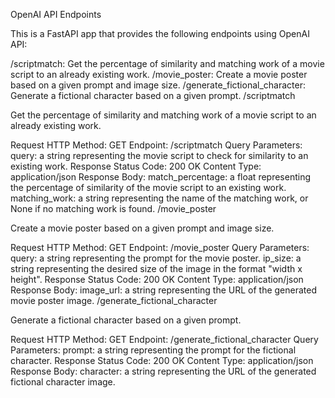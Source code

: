 OpenAI API Endpoints

This is a FastAPI app that provides the following endpoints using OpenAI API:

/scriptmatch: Get the percentage of similarity and matching work of a movie script to an already existing work.
/movie_poster: Create a movie poster based on a given prompt and image size.
/generate_fictional_character: Generate a fictional character based on a given prompt.
/scriptmatch

Get the percentage of similarity and matching work of a movie script to an already existing work.

Request
HTTP Method: GET
Endpoint: /scriptmatch
Query Parameters:
query: a string representing the movie script to check for similarity to an existing work.
Response
Status Code: 200 OK
Content Type: application/json
Response Body:
match_percentage: a float representing the percentage of similarity of the movie script to an existing work.
matching_work: a string representing the name of the matching work, or None if no matching work is found.
/movie_poster

Create a movie poster based on a given prompt and image size.

Request
HTTP Method: GET
Endpoint: /movie_poster
Query Parameters:
query: a string representing the prompt for the movie poster.
ip_size: a string representing the desired size of the image in the format "width x height".
Response
Status Code: 200 OK
Content Type: application/json
Response Body:
image_url: a string representing the URL of the generated movie poster image.
/generate_fictional_character

Generate a fictional character based on a given prompt.

Request
HTTP Method: GET
Endpoint: /generate_fictional_character
Query Parameters:
prompt: a string representing the prompt for the fictional character.
Response
Status Code: 200 OK
Content Type: application/json
Response Body:
character: a string representing the URL of the generated fictional character image.
